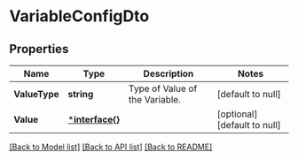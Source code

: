 # VariableConfigDto

## Properties
Name | Type | Description | Notes
------------ | ------------- | ------------- | -------------
**ValueType** | **string** | Type of Value of the Variable. | [default to null]
**Value** | [***interface{}**](interface{}.md) |  | [optional] [default to null]

[[Back to Model list]](../README.md#documentation-for-models) [[Back to API list]](../README.md#documentation-for-api-endpoints) [[Back to README]](../README.md)

